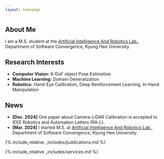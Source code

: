 ```yaml
---
layout: homepage
---
```


## About Me

I am a M.S. student at the [Artificial Intelligence And Robotics Lab.](airlab.khu.ac.kr), Department of Software Convergence, Kyung Hee University.

## Research Interests

- **Computer Vision:** 6-DoF object Pose Estimation
- **Machine Learning:** Domain Generalization
- **Robotics:** Hand-Eye Calibration, Deep Reinforcement Learning, In-Hand Manipulation

## News

- **[Dec. 2024]** One paper about Camera-LiDAR Calibration is accepted to IEEE Robotics and Automation Letters (RA-L).
- **[Mar. 2024]** I started M.S. at [Artificial Intelligence And Robotics Lab.](airlab.khu.ac.kr), Department of Software Convergence, Kyung Hee University.

{% include_relative _includes/publications.md %}

{% include_relative _includes/services.md %}
